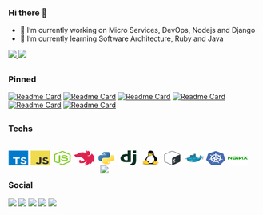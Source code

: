### Hi there 👋
- 🔭 I’m currently working on Micro Services, DevOps, Nodejs and Django
- 🌱 I’m currently learning Software Architecture, Ruby and Java

<div>
  <a href="https://github.com/viniciusfreitasrj17">
  <img height="180em" src="https://github-readme-stats.vercel.app/api?username=viniciusfreitasrj17&show_icons=true&theme=radical&include_all_commits=true&count_private=true" />
  <img height="180em" src="https://github-readme-stats.vercel.app/api/top-langs?username=viniciusfreitasrj17&layout=compact&langs_count=8&theme=radical&hide=php,hcl" />
  </a>
</div>

##

### Pinned

[![Readme Card](https://github-readme-stats.vercel.app/api/pin/?username=viniciusfreitasrj17&repo=arch-school&theme=radical)](https://github.com/viniciusfreitasrj17/arch-school)
[![Readme Card](https://github-readme-stats.vercel.app/api/pin/?username=viniciusfreitasrj17&repo=design-patterns-typescript&theme=radical)](https://github.com/viniciusfreitasrj17/design-patterns-typescript)
[![Readme Card](https://github-readme-stats.vercel.app/api/pin/?username=viniciusfreitasrj17&repo=clean-architecture-send-mail&theme=radical)](https://github.com/viniciusfreitasrj17/clean-architecture-send-mail)
[![Readme Card](https://github-readme-stats.vercel.app/api/pin/?username=viniciusfreitasrj17&repo=cluster-api&theme=radical)](https://github.com/viniciusfreitasrj17/cluster-api)
[![Readme Card](https://github-readme-stats.vercel.app/api/pin/?username=viniciusfreitasrj17&repo=nginx&theme=radical)](https://github.com/viniciusfreitasrj17/nginx)
[![Readme Card](https://github-readme-stats.vercel.app/api/pin/?username=viniciusfreitasrj17&repo=cicd-github-actions&theme=radical)](https://github.com/viniciusfreitasrj17/cicd-github-actions)

##

### Techs

<div style="display: inline_block"></br>
  <a href="https://github.com/viniciusfreitasrj17?tab=repositories&language=typescript" target="_blank"><img align="center" height="30" width="40" src="https://raw.githubusercontent.com/devicons/devicon/master/icons/typescript/typescript-original.svg" /></a>
  <a href="https://github.com/viniciusfreitasrj17?tab=repositories&language=javascript" target="_blank"><img align="center" height="30" width="40" src="https://raw.githubusercontent.com/devicons/devicon/master/icons/javascript/javascript-original.svg" /></a>
  <a href="https://github.com/viniciusfreitasrj17?tab=repositories&q=node" target="_blank"><img align="center" height="30" width="40" src="https://raw.githubusercontent.com/devicons/devicon/master/icons/nodejs/nodejs-original.svg" /></a>
  <a href="https://github.com/viniciusfreitasrj17?tab=repositories&q=nest" target="_blank"><img align="center" height="30" width="40" src="https://raw.githubusercontent.com/devicons/devicon/master/icons/nestjs/nestjs-plain.svg" /></a>
  <a href="https://github.com/viniciusfreitasrj17?tab=repositories&language=python" target="_blank"><img align="center" height="30" width="40" src="https://raw.githubusercontent.com/devicons/devicon/master/icons/python/python-original.svg" /></a>
  <a href="https://github.com/viniciusfreitasrj17?tab=repositories&q=django" target="_blank"><img align="center" height="30" width="40" src="https://raw.githubusercontent.com/devicons/devicon/master/icons/django/django-plain.svg" /></a>
  <a href="https://github.com/viniciusfreitasrj17?tab=repositories&language=shell" target="_blank"><img align="center" height="30" width="40" src="https://raw.githubusercontent.com/devicons/devicon/master/icons/linux/linux-original.svg" /></a>
  <a href="https://github.com/viniciusfreitasrj17?tab=repositories&language=shell" target="_blank"><img align="center" height="30" width="40" src="https://raw.githubusercontent.com/devicons/devicon/master/icons/bash/bash-original.svg" /></a>
  <a href="https://github.com/viniciusfreitasrj17?tab=repositories&language=dockerfile" target="_blank"><img align="center" height="30" width="40" src="https://raw.githubusercontent.com/devicons/devicon/master/icons/docker/docker-original.svg" /></a>
  <a href="https://github.com/viniciusfreitasrj17?tab=repositories&q=cicd-github-actions" target="_blank"><img align="center" height="30" width="40" src="https://raw.githubusercontent.com/devicons/devicon/master/icons/kubernetes/kubernetes-plain.svg" /></a>
  <a href="https://github.com/viniciusfreitasrj17?tab=repositories&q=nginx" target="_blank"><img align="center" height="30" width="40" src="https://raw.githubusercontent.com/devicons/devicon/master/icons/nginx/nginx-original.svg" /></a>
  <img align="right"  width="320" src="https://media.tenor.com/GfSX-u7VGM4AAAAC/coding.gif" />
</div>

##

### Social

<div>
  <a href="mailto:viniciusfreitasrj17@gmail.com" target="_blank"><img src="https://img.shields.io/badge/Gmail-D14836?style=for-the-badge&logo=gmail&logoColor=white" /></a>
  <a href="https://www.linkedin.com/in/marcos-vinicius-49b6ab197/" target="_blank"><img src="https://img.shields.io/badge/LinkedIn-0077B5?style=for-the-badge&logo=linkedin&logoColor=white" /></a>
  <a href="https://discord.gg/rCyBWnw38T" target="_blank"><img src="https://img.shields.io/badge/Discord-7289DA?style=for-the-badge&logo=discord&logoColor=white" /></a>
  <a href="https://gitlab.com/viniciusfreitasrj17" target="_blank"><img src="https://img.shields.io/badge/GitLab-330F63?style=for-the-badge&logo=gitlab&logoColor=white" /></a>
  <a href="https://bitbucket.org/viniciusfreitasrj17home/" target="_blank"><img src="https://img.shields.io/badge/Bitbucket-0747a6?style=for-the-badge&logo=bitbucket&logoColor=white" /></a>
</div>
